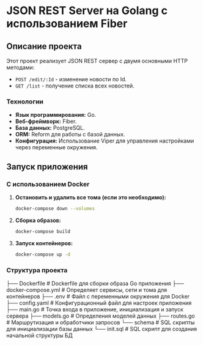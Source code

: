 # JSON REST Server на Golang с использованием Fiber

## Описание проекта

Этот проект реализует JSON REST сервер с двумя основными HTTP методами:

- `POST /edit/:Id` - изменение новости по Id.
- `GET /list` - получение списка всех новостей.

### Технологии

- **Язык программирования:** Go.
- **Веб-фреймворк:** Fiber.
- **База данных:** PostgreSQL.
- **ORM:** Reform для работы с базой данных.
- **Конфигурация:** Использование Viper для управления настройками через переменные окружения.

## Запуск приложения

### С использованием Docker

1. **Остановить и удалить все тома (если это необходимо):**

    ```bash
    docker-compose down --volumes
    ```

2. **Сборка образов:**

    ```bash
    docker-compose build
    ```

3. **Запуск контейнеров:**

    ```bash
    docker-compose up -d
    ```

### Структура проекта

├── Dockerfile # Dockerfile для сборки образа Go приложения 
├── docker-compose.yml # Определяет сервисы, сети и тома для контейнеров 
├── .env # Файл с переменными окружения для Docker 
├── config.yaml # Конфигурационный файл для настроек приложения 
├── main.go # Точка входа в приложение, инициализация и запуск сервера 
├── models.go # Определения моделей данных 
├── routes.go # Маршрутизация и обработчики запросов 
└── schema # SQL скрипты для инициализации базы данных 
  └── init.sql # SQL скрипт для создания начальной структуры БД
